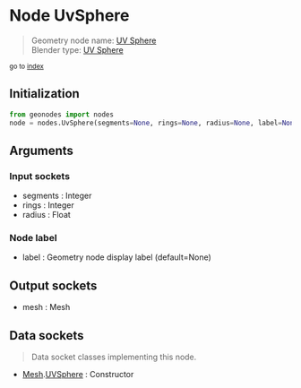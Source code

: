 
# Node UvSphere

> Geometry node name: [UV Sphere](https://docs.blender.org/manual/en/latest/modeling/geometry_nodes/material/uv_sphere.html)<br>
  Blender type: [UV Sphere](https://docs.blender.org/api/current/bpy.types.GeometryNodeMeshUVSphere.html)
  
<sub>go to [index](/docs/index.md)</sub>

## Initialization

```python
from geonodes import nodes
node = nodes.UvSphere(segments=None, rings=None, radius=None, label=None)
```



## Arguments


### Input sockets

- segments : Integer
- rings : Integer
- radius : Float

### Node label

- label : Geometry node display label (default=None)

## Output sockets

- mesh : Mesh

## Data sockets

> Data socket classes implementing this node.
  
  
- [Mesh](/docs/sockets/Mesh.md).[UVSphere](/docs/sockets/Mesh.md#uvsphere) : Constructor
  
